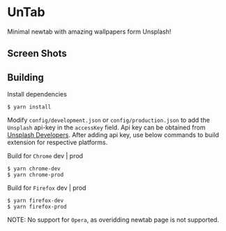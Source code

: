 # UnTab
Minimal newtab with amazing wallpapers form Unsplash!

## Screen Shots



## Building

Install dependencies

```
$ yarn install
```

Modify `config/development.json` or `config/production.json` to add the `Unsplash` api-key in the `accessKey` field. Api key can be obtained from [Unsplash Developers](https://unsplash.com/developers). After adding api key, use below commands to build extension for respective platforms.

Build for `Chrome` dev | prod

```
$ yarn chrome-dev
$ yarn chrome-prod
```
Build for `Firefox` dev | prod

```
$ yarn firefox-dev
$ yarn firefox-prod
```

NOTE: No support for `Opera`, as overidding newtab page is not supported.